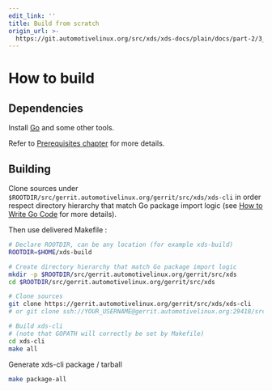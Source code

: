 ```yaml
---
edit_link: ''
title: Build from scratch
origin_url: >-
  https://git.automotivelinux.org/src/xds/xds-docs/plain/docs/part-2/3_xds-cli/1_build.md?h=master
---
```


<!-- WARNING: This file is generated by fetch_docs.js using /home/boron/Documents/AGL/docs-webtemplate/site/_data/tocs/devguides/master/xds-docs-guides-devguides-book.yml -->

# How to build

## Dependencies

Install [Go](https://golang.org/doc/install) and some other tools.

Refer to [Prerequisites chapter](../1_Prerequisites.html) for more details.

## Building

Clone sources under `$ROOTDIR/src/gerrit.automotivelinux.org/gerrit/src/xds/xds-cli`
in order respect directory hierarchy that match Go package import logic (see
[How to Write Go Code](https://golang.org/doc/code.html) for more details).

Then use delivered Makefile :

```bash
# Declare ROOTDIR, can be any location (for example xds-build)
ROOTDIR=$HOME/xds-build

# Create directory hierarchy that match Go package import logic
mkdir -p $ROOTDIR/src/gerrit.automotivelinux.org/gerrit/src/xds
cd $ROOTDIR/src/gerrit.automotivelinux.org/gerrit/src/xds

# Clone sources
git clone https://gerrit.automotivelinux.org/gerrit/src/xds/xds-cli
# or git clone ssh://YOUR_USERNAME@gerrit.automotivelinux.org:29418/src/xds/xds-cli

# Build xds-cli
# (note that GOPATH will correctly be set by Makefile)
cd xds-cli
make all
```

Generate xds-cli package / tarball

```bash
make package-all
```
